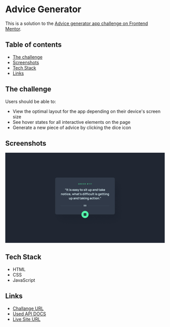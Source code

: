 # Advice Generator

This is a solution to the [Advice generator app challenge on Frontend Mentor](https://www.frontendmentor.io/challenges/advice-generator-app-QdUG-13db).

## Table of contents

- [The challenge](#the-challenge)
- [Screenshots](#screenshots)
- [Tech Stack](#tech-stack)
- [Links](#links)

## The challenge

Users should be able to:

- View the optimal layout for the app depending on their device's screen size
- See hover states for all interactive elements on the page
- Generate a new piece of advice by clicking the dice icon

## Screenshots

![](./readme-assets/desktop-design.jpg)

## Tech Stack

- HTML
- CSS
- JavaScript

## Links

- [Challange URL](https://www.frontendmentor.io/challenges/advice-generator-app-QdUG-13db)
- [Used API DOCS](https://api.adviceslip.com/)
- [Live Site URL](https://small-projects-g8cl1xvts-otars-projects.vercel.app/)
